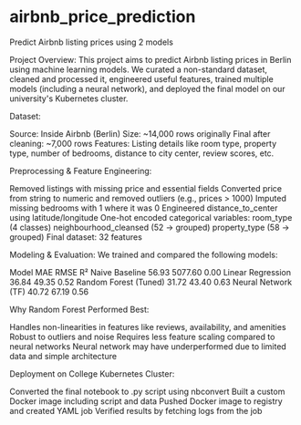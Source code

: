 # airbnb_price_prediction
Predict Airbnb listing prices using 2 models

Project Overview:
This project aims to predict Airbnb listing prices in Berlin using machine learning models. We curated a non-standard dataset, cleaned and processed it, engineered useful features, trained multiple models (including a neural network), and deployed the final model on our university's Kubernetes cluster.

Dataset:

Source: Inside Airbnb (Berlin)
Size: ~14,000 rows originally
Final after cleaning: ~7,000 rows
Features: Listing details like room type, property type, number of bedrooms, distance to city center, review scores, etc.

Preprocessing & Feature Engineering:

Removed listings with missing price and essential fields
Converted price from string to numeric and removed outliers (e.g., prices > 1000)
Imputed missing bedrooms with 1 where it was 0
Engineered distance_to_center using latitude/longitude
One-hot encoded categorical variables:
room_type (4 classes)
neighbourhood_cleansed (52 → grouped)
property_type (58 → grouped)
Final dataset: 32 features

 Modeling & Evaluation:
 We trained and compared the following models:

Model	                        MAE	    RMSE	  R²
Naive Baseline	                56.93	5077.60	 0.00
Linear Regression	            36.84	49.35	 0.52
Random Forest (Tuned)	        31.72	43.40	 0.63
Neural Network (TF)	            40.72	67.19	 0.56

Why Random Forest Performed Best:

Handles non-linearities in features like reviews, availability, and amenities
Robust to outliers and noise
Requires less feature scaling compared to neural networks
Neural network may have underperformed due to limited data and simple architecture

Deployment on College Kubernetes Cluster:

Converted the final notebook to .py script using nbconvert
Built a custom Docker image including script and data
Pushed Docker image to registry and created YAML job
Verified results by fetching logs from the job
